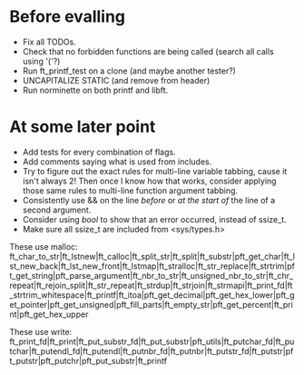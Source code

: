 # Before evalling
* Fix all TODOs.
* Check that no forbidden functions are being called (search all calls using '('?)
* Run ft_printf_test on a clone (and maybe another tester?)
* UNCAPITALIZE STATIC (and remove from header)
* Run norminette on both printf and libft.

# At some later point
* Add tests for every combination of flags.
* Add comments saying what is used from includes.
* Try to figure out the exact rules for multi-line variable tabbing, cause it isn't always 2!
  Then once I know how that works, consider applying those same rules to multi-line function argument tabbing.
* Consistently use && on the line *before* or *at the start of* the line of a second argument.
* Consider using *bool* to show that an error occurred, instead of ssize_t.
* Make sure all ssize_t are included from <sys/types.h>

These use malloc:
ft_char_to_str|ft_lstnew|ft_calloc|ft_split_str|ft_split|ft_substr|pft_get_char|ft_lst_new_back|ft_lst_new_front|ft_lstmap|ft_stralloc|ft_str_replace|ft_strtrim|pft_get_string|pft_parse_argument|ft_nbr_to_str|ft_unsigned_nbr_to_str|ft_chr_repeat|ft_rejoin_split|ft_str_repeat|ft_strdup|ft_strjoin|ft_strmapi|ft_print_fd|ft_strtrim_whitespace|ft_printf|ft_itoa|pft_get_decimal|pft_get_hex_lower|pft_get_pointer|pft_get_unsigned|pft_fill_parts|ft_empty_str|pft_get_percent|ft_print|pft_get_hex_upper

These use write:
ft_print_fd|ft_print|ft_put_substr_fd|ft_put_substr|pft_utils|ft_putchar_fd|ft_putchar|ft_putendl_fd|ft_putendl|ft_putnbr_fd|ft_putnbr|ft_putstr_fd|ft_putstr|pft_putstr|pft_putchr|pft_put_substr|ft_printf
